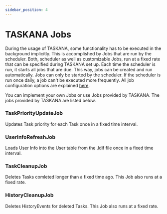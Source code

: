 ```yaml
---
sidebar_position: 4
---
```


# TASKANA Jobs

During the usage of TASKANA, some functionality has to be executed in the background implicitly. This is accomplished by Jobs that are run by the scheduler. Both, scheduler as well as customizable Jobs, run at a fixed rate that can be specified during TASKANA set up. Each time the scheduler is run, it starts all jobs that are due. This way, jobs can be created and run automatically. Jobs can only be started by the scheduler. If the scheduler is run once daily, a job can't be executed more frequently. All job configuration options are explained [here](../configuration/jobsConfiguration.md).

You can implement your own Jobs or use Jobs provided by TASKANA. The jobs provided by TASKANA are listed below.

### TaskPriorityUpdateJob

Updates Task priority for each Task once in a fixed time interval.

### UserInfoRefreshJob

Loads User Info into the User table from the .ldif file once in a fixed time interval.

### TaskCleanupJob

Deletes Tasks comleted longer than a fixed time ago. This Job also runs at a fixed rate.

### HistoryCleanupJob

Deletes HistoryEvents for deleted Tasks. This Job also runs at a fixed rate.
